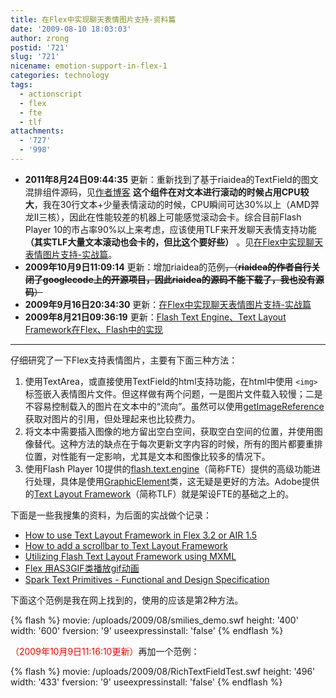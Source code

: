```yaml
---
title: 在Flex中实现聊天表情图片支持-资料篇
date: '2009-08-10 18:03:03'
author: zrong
postid: '721'
slug: '721'
nicename: emotion-support-in-flex-1
categories: technology
tags:
  - actionscript
  - flex
  - fte
  - tlf
attachments:
  - '727'
  - '998'
---
```


- **2011年8月24日09:44:35** 更新：重新找到了基于riaidea的TextField的图文混排组件源码，见[作者博客](http://www.riaidea.com/blog/archives/295.html "FP9下的图文混编组件RichTextField 2.0") **这个组件在对文本进行滚动的时候占用CPU较大**，我在30行文本+少量表情滚动的时候，CPU瞬间可达30%以上（AMD羿龙II三核），因此在性能较差的机器上可能感觉滚动会卡。综合目前Flash Player 10的市占率90%以上来考虑，应该使用TLF来开发聊天表情支持功能 **（其实TLF大量文本滚动也会卡的，但比这个要好些）** 。见[在Flex中实现聊天表情图片支持-实战篇](https://blog.zengrong.net/post/810.html)。
- **2009年10月9日11:09:14** 更新：增加riaidea的范例<del>，（**riaidea的作者自行关闭了googlecode上的开源项目，因此riaidea的源码不能下载了，我也没有源码**）</del>
- **2009年9月16日20:34:30** 更新：[在Flex中实现聊天表情图片支持-实战篇](https://blog.zengrong.net/post/810.html)
- **2009年8月21日09:36:19** 更新：[Flash Text Engine、Text Layout Framework在Flex、Flash中的实现](https://blog.zengrong.net/post/770.html)

-----------

仔细研究了一下Flex支持表情图片，主要有下面三种方法：

1.  使用TextArea，或直接使用TextField的html支持功能，在html中使用 `<img>` 标签嵌入表情图片文件。但这样做有两个问题，一是图片文件载入较慢；二是不容易控制载入的图片在文本中的“流向”。虽然可以使用[getImageReference](http://livedocs.adobe.com/flex/3_cn/langref/flash/text/TextField.html#getImageReference%28%29)获取对图片的引用，但处理起来也比较费力。
2.  将文本中需要插入图像的地方留出空白空间，获取空白空间的位置，并使用图像替代。这种方法的缺点在于每次更新文字内容的时候，所有的图片都要重排位置，对性能有一定影响，尤其是文本和图像比较多的情况下。
3.  使用Flash Player 10提供的[flash.text.engine](http://livedocs.adobe.com/flex/3_cn/langref/flash/text/engine/package-detail.html)（简称FTE）提供的高级功能进行处理，具体是使用[GraphicElement](http://livedocs.adobe.com/flex/3_cn/langref/flash/text/engine/GraphicElement.html)类，这无疑是更好的方法。Adobe提供的[Text Layout Framework](http://labs.adobe.com/technologies/textlayout/)（简称TLF）就是架设FTE的基础之上的。

下面是一些我搜集的资料，为后面的实战做个记录：  
<!--more-->

-   [How to use Text Layout Framework in Flex 3.2 or AIR 1.5](http://corlan.org/2009/01/19/how-to-use-text-layout-framework-in-flex-32-or-air-15/)
-   [How to add a scrollbar to Text Layout Framework](http://corlan.org/2009/02/12/how-to-add-a-scrollbar-to-text-layout-framework/)
-   [Utilizing Flash Text Layout Framework using MXML](http://www.insideria.com/2009/06/utilizing-flash-text-layout-fr.html)
-   [Flex 用AS3GIF类播放gif动画](http://www.51toria.cn/?p=151)
-   [Spark Text Primitives - Functional and Design Specification](http://opensource.adobe.com/wiki/display/flexsdk/Spark+Text+Primitives)

下面这个范例是我在网上找到的，使用的应该是第2种方法。  

{% flash %}
movie: /uploads/2009/08/smilies_demo.swf
height: '400'
width: '600'
fversion: '9'
useexpressinstall: 'false'
{% endflash %}

<span style="color: red;">（2009年10月9日11:16:10更新）</span>再加一个范例：  

{% flash %}
movie: /uploads/2009/08/RichTextFieldTest.swf
height: '496'
width: '433'
fversion: '9'
useexpressinstall: 'false'
{% endflash %}

